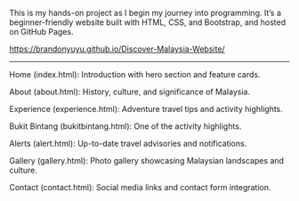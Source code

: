 This is my hands-on project as I begin my journey into programming.
It’s a beginner-friendly website built with HTML, CSS, and Bootstrap, and hosted on GitHub Pages.

https://brandonyuyu.github.io/Discover-Malaysia-Website/

---

Home (index.html): Introduction with hero section and feature cards.

About (about.html): History, culture, and significance of Malaysia.

Experience (experience.html): Adventure travel tips and activity highlights.

Bukit Bintang (bukitbintang.html): One of the activity highlights.

Alerts (alert.html): Up-to-date travel advisories and notifications.

Gallery (gallery.html): Photo gallery showcasing Malaysian landscapes and culture.

Contact (contact.html): Social media links and contact form integration.

